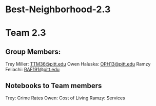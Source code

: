 # Best-Neighborhood-2.3

# Team 2.3

## Group Members: 
Trey Miller: TTM36@pitt.edu
Owen Haluska: OPH13@pitt.edu
Ramzy Feliachi: RAF191@pitt.edu

## Notebooks to Team members
Trey: Crime Rates
Owen: Cost of Living
Ramzy: Services
